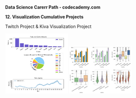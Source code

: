 **Data Science Carerr Path - codecademy.com**

**12. Visualization Cumulative Projects**

Twitch Project & Kiva Visualization Project

<p float="left">
<img src="https://github.com/stefanm-git/Data-Science/blob/master/12-Visualization-Cumulative-Projects/Twitch-Project/Visualize_Data_with_Matplotlib.png" alt="alt text" width="40%">
  
 <img src="https://github.com/stefanm-git/Data-Science/blob/master/12-Visualization-Cumulative-Projects/Kiva-Visualization-Project/Visualizing_Kiva_Data_with_Seaborn.png" alt="alt text" width="40%" margin-left="100px">
</p>


